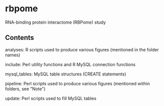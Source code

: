 # rbpome
RNA-binding protein interactome (RBPome) study

## Contents

analyses: R scripts used to produce various figures (mentioned in the folder names)

include: Perl utility functions and R MySQL connection functions

mysql_tables: MySQL table structures (CREATE statements)

pipeline: Perl scripts used to produce various figures (mentioned within folders, see "Note")

update: Perl scripts used to fill MySQL tables


#